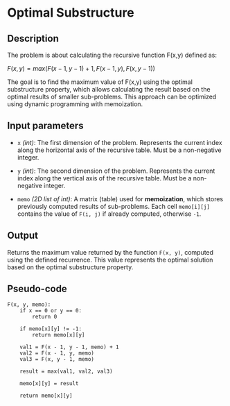 # Optimal Substructure

## Description

The problem is about calculating the recursive function F(x,y) defined as:

$F \left(x,y \right) = max { \left(F\left(x - 1,y - 1\right) + 1, F\left(x - 1, y\right), F\left(x, y - 1\right)\right) }$

The goal is to find the maximum value of F(x,y) using the optimal substructure property, which allows calculating the result based on the optimal results of smaller sub-problems. This approach can be optimized using dynamic programming with memoization.

## Input parameters

- `x` _(int)_: The first dimension of the problem. Represents the current index along the horizontal axis of the recursive table. Must be a non-negative integer.

- `y` _(int)_: The second dimension of the problem. Represents the current index along the vertical axis of the recursive table. Must be a non-negative integer.

- `memo` _(2D list of int)_: A matrix (table) used for **memoization**, which stores previously computed results of sub-problems. Each cell `memo[i][j]` contains the value of `F(i, j)` if already computed, otherwise `-1`.

## Output

Returns the maximum value returned by the function `F(x, y)`, computed using the defined recurrence. This value represents the optimal solution based on the optimal substructure property.

## Pseudo-code

```
F(x, y, memo):
    if x == 0 or y == 0:
        return 0

    if memo[x][y] != -1:
        return memo[x][y]

    val1 = F(x - 1, y - 1, memo) + 1
    val2 = F(x - 1, y, memo)
    val3 = F(x, y - 1, memo)

    result = max(val1, val2, val3)

    memo[x][y] = result

    return memo[x][y]
```
